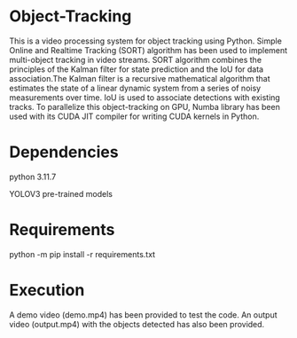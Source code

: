 # Object-Tracking
This is a video processing system for object tracking using Python. Simple Online and Realtime Tracking (SORT) algorithm has been used to
implement multi-object tracking in video streams. SORT algorithm combines the principles of the Kalman filter for state prediction and the IoU for data association.The Kalman filter is a recursive mathematical algorithm that estimates the state of a linear dynamic system from a series of noisy measurements over time. IoU is used to associate detections with existing tracks. To parallelize this object-tracking on GPU, Numba library has been used with its CUDA JIT compiler for writing CUDA kernels in Python.

# Dependencies
python 3.11.7

YOLOV3 pre-trained models

# Requirements
python -m pip install -r requirements.txt

# Execution 
A demo video (demo.mp4) has been provided to test the code. An output video (output.mp4) with the objects detected has also been provided.
